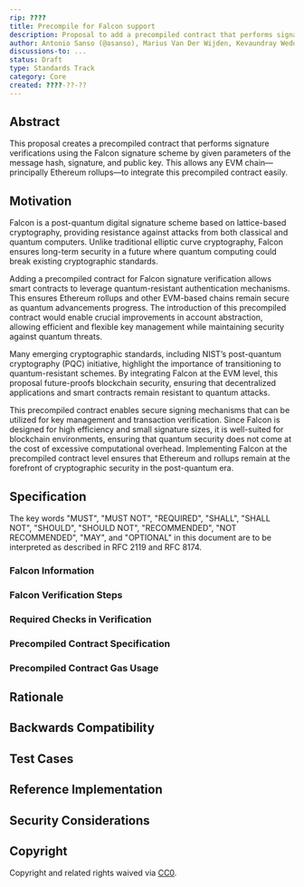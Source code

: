```yaml
---
rip: ????
title: Precompile for Falcon support
description: Proposal to add a precompiled contract that performs signature verifications using the Falcon signature scheme.
author: Antonio Sanso (@asanso), Marius Van Der Wijden, Kevaundray Wedderburn, Zhenfei Zhang
discussions-to: ...
status: Draft
type: Standards Track
category: Core
created: ????-??-??
---
```


## Abstract
This proposal creates a precompiled contract that performs signature verifications using the Falcon signature scheme by given parameters of the message hash, signature, and public key. This allows any EVM chain—principally Ethereum rollups—to integrate this precompiled contract easily.

## Motivation
Falcon is a post-quantum digital signature scheme based on lattice-based cryptography, providing resistance against attacks from both classical and quantum computers. Unlike traditional elliptic curve cryptography, Falcon ensures long-term security in a future where quantum computing could break existing cryptographic standards.

Adding a precompiled contract for Falcon signature verification allows smart contracts to leverage quantum-resistant authentication mechanisms. This ensures Ethereum rollups and other EVM-based chains remain secure as quantum advancements progress. The introduction of this precompiled contract would enable crucial improvements in account abstraction, allowing efficient and flexible key management while maintaining security against quantum threats.

Many emerging cryptographic standards, including NIST’s post-quantum cryptography (PQC) initiative, highlight the importance of transitioning to quantum-resistant schemes. By integrating Falcon at the EVM level, this proposal future-proofs blockchain security, ensuring that decentralized applications and smart contracts remain resistant to quantum attacks.

This precompiled contract enables secure signing mechanisms that can be utilized for key management and transaction verification. Since Falcon is designed for high efficiency and small signature sizes, it is well-suited for blockchain environments, ensuring that quantum security does not come at the cost of excessive computational overhead. Implementing Falcon at the precompiled contract level ensures that Ethereum and rollups remain at the forefront of cryptographic security in the post-quantum era.

## Specification

The key words "MUST", "MUST NOT", "REQUIRED", "SHALL", "SHALL NOT", "SHOULD", "SHOULD NOT", "RECOMMENDED", "NOT RECOMMENDED", "MAY", and "OPTIONAL" in this document are to be interpreted as described in RFC 2119 and RFC 8174.

### Falcon Information

### Falcon Verification Steps


### Required Checks in Verification

### Precompiled Contract Specification


### Precompiled Contract Gas Usage

## Rationale

## Backwards Compatibility



## Test Cases

## Reference Implementation



## Security Considerations



## Copyright

Copyright and related rights waived via [CC0](../LICENSE.md).
